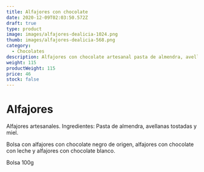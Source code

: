 ```yaml
---
title: Alfajores con chocolate
date: 2020-12-09T02:03:50.572Z
draft: true
type: product
image: images/alfajores-dealicia-1024.png
thumb: images/alfajores-dealicia-568.png
category:
  - Chocolates
description: Alfajores con chocolate artesanal pasta de almendra, avellanas tostadas y miel.
weight: 115
productWeight: 115
price: 46
stock: false
---
```

# Alfajores

Alfajores artesanales. Ingredientes: Pasta de almendra, avellanas tostadas y miel.

Bolsa con alfajores con chocolate negro de origen, alfajores con chocolate con leche y alfajores con chocolate blanco. 

Bolsa 100g